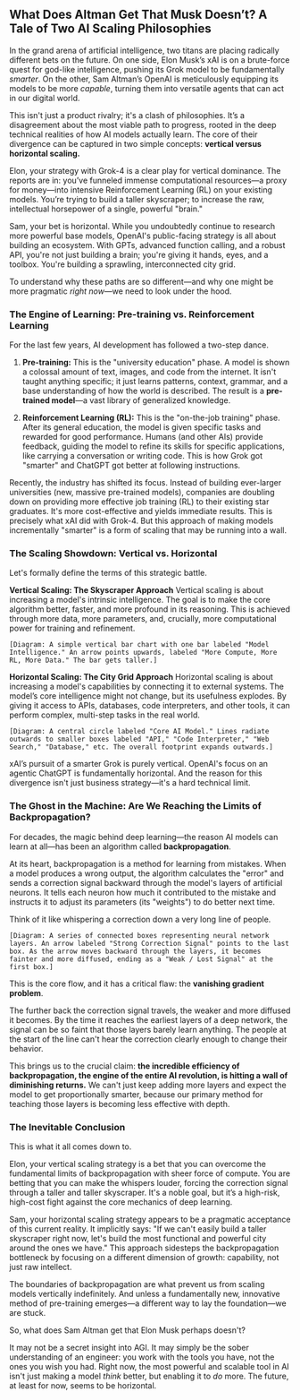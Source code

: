 ## What Does Altman Get That Musk Doesn’t? A Tale of Two AI Scaling Philosophies

In the grand arena of artificial intelligence, two titans are placing radically different bets on the future. On one side, Elon Musk’s xAI is on a brute-force quest for god-like intelligence, pushing its Grok model to be fundamentally *smarter*. On the other, Sam Altman’s OpenAI is meticulously equipping its models to be more *capable*, turning them into versatile agents that can act in our digital world.

This isn't just a product rivalry; it's a clash of philosophies. It’s a disagreement about the most viable path to progress, rooted in the deep technical realities of how AI models actually learn. The core of their divergence can be captured in two simple concepts: **vertical versus horizontal scaling.**

Elon, your strategy with Grok-4 is a clear play for vertical dominance. The reports are in: you’ve funneled immense computational resources—a proxy for money—into intensive Reinforcement Learning (RL) on your existing models. You’re trying to build a taller skyscraper; to increase the raw, intellectual horsepower of a single, powerful "brain."

Sam, your bet is horizontal. While you undoubtedly continue to research more powerful base models, OpenAI's public-facing strategy is all about building an ecosystem. With GPTs, advanced function calling, and a robust API, you're not just building a brain; you're giving it hands, eyes, and a toolbox. You're building a sprawling, interconnected city grid.

To understand why these paths are so different—and why one might be more pragmatic *right now*—we need to look under the hood.

### The Engine of Learning: Pre-training vs. Reinforcement Learning

For the last few years, AI development has followed a two-step dance.

1.  **Pre-training:** This is the "university education" phase. A model is shown a colossal amount of text, images, and code from the internet. It isn't taught anything specific; it just learns patterns, context, grammar, and a base understanding of how the world is described. The result is a **pre-trained model**—a vast library of generalized knowledge.

2.  **Reinforcement Learning (RL):** This is the "on-the-job training" phase. After its general education, the model is given specific tasks and rewarded for good performance. Humans (and other AIs) provide feedback, guiding the model to refine its skills for specific applications, like carrying a conversation or writing code. This is how Grok got "smarter" and ChatGPT got better at following instructions.

Recently, the industry has shifted its focus. Instead of building ever-larger universities (new, massive pre-trained models), companies are doubling down on providing more effective job training (RL) to their existing star graduates. It's more cost-effective and yields immediate results. This is precisely what xAI did with Grok-4. But this approach of making models incrementally "smarter" is a form of scaling that may be running into a wall.

### The Scaling Showdown: Vertical vs. Horizontal

Let's formally define the terms of this strategic battle.

**Vertical Scaling: The Skyscraper Approach**
Vertical scaling is about increasing a model's intrinsic intelligence. The goal is to make the core algorithm better, faster, and more profound in its reasoning. This is achieved through more data, more parameters, and, crucially, more computational power for training and refinement.

`[Diagram: A simple vertical bar chart with one bar labeled "Model Intelligence." An arrow points upwards, labeled "More Compute, More RL, More Data." The bar gets taller.]`

**Horizontal Scaling: The City Grid Approach**
Horizontal scaling is about increasing a model's capabilities by connecting it to external systems. The model’s core intelligence might not change, but its usefulness explodes. By giving it access to APIs, databases, code interpreters, and other tools, it can perform complex, multi-step tasks in the real world.

`[Diagram: A central circle labeled "Core AI Model." Lines radiate outwards to smaller boxes labeled "API," "Code Interpreter," "Web Search," "Database," etc. The overall footprint expands outwards.]`

xAI’s pursuit of a smarter Grok is purely vertical. OpenAI's focus on an agentic ChatGPT is fundamentally horizontal. And the reason for this divergence isn't just business strategy—it's a hard technical limit.

### The Ghost in the Machine: Are We Reaching the Limits of Backpropagation?

For decades, the magic behind deep learning—the reason AI models can learn at all—has been an algorithm called **backpropagation**.

At its heart, backpropagation is a method for learning from mistakes. When a model produces a wrong output, the algorithm calculates the "error" and sends a correction signal backward through the model's layers of artificial neurons. It tells each neuron how much it contributed to the mistake and instructs it to adjust its parameters (its "weights") to do better next time.

Think of it like whispering a correction down a very long line of people.

`[Diagram: A series of connected boxes representing neural network layers. An arrow labeled "Strong Correction Signal" points to the last box. As the arrow moves backward through the layers, it becomes fainter and more diffused, ending as a "Weak / Lost Signal" at the first box.]`

This is the core flow, and it has a critical flaw: the **vanishing gradient problem**.

The further back the correction signal travels, the weaker and more diffused it becomes. By the time it reaches the earliest layers of a deep network, the signal can be so faint that those layers barely learn anything. The people at the start of the line can't hear the correction clearly enough to change their behavior.

This brings us to the crucial claim: **the incredible efficiency of backpropagation, the engine of the entire AI revolution, is hitting a wall of diminishing returns.** We can't just keep adding more layers and expect the model to get proportionally smarter, because our primary method for teaching those layers is becoming less effective with depth.

### The Inevitable Conclusion

This is what it all comes down to.

Elon, your vertical scaling strategy is a bet that you can overcome the fundamental limits of backpropagation with sheer force of compute. You are betting that you can make the whispers louder, forcing the correction signal through a taller and taller skyscraper. It's a noble goal, but it’s a high-risk, high-cost fight against the core mechanics of deep learning.

Sam, your horizontal scaling strategy appears to be a pragmatic acceptance of this current reality. It implicitly says: "If we can't easily build a taller skyscraper right now, let's build the most functional and powerful city around the ones we have." This approach sidesteps the backpropagation bottleneck by focusing on a different dimension of growth: capability, not just raw intellect.

The boundaries of backpropagation are what prevent us from scaling models vertically indefinitely. And unless a fundamentally new, innovative method of pre-training emerges—a different way to lay the foundation—we are stuck.

So, what does Sam Altman get that Elon Musk perhaps doesn't?

It may not be a secret insight into AGI. It may simply be the sober understanding of an engineer: you work with the tools you have, not the ones you wish you had. Right now, the most powerful and scalable tool in AI isn't just making a model *think* better, but enabling it to *do* more. The future, at least for now, seems to be horizontal.
